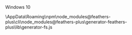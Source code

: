 Windows 10

\AppData\Roaming\npm\node_modules\@feathers-plus\cli\node_modules\@feathers-plus\generator-feathers-plus\lib\generator-fs.js
